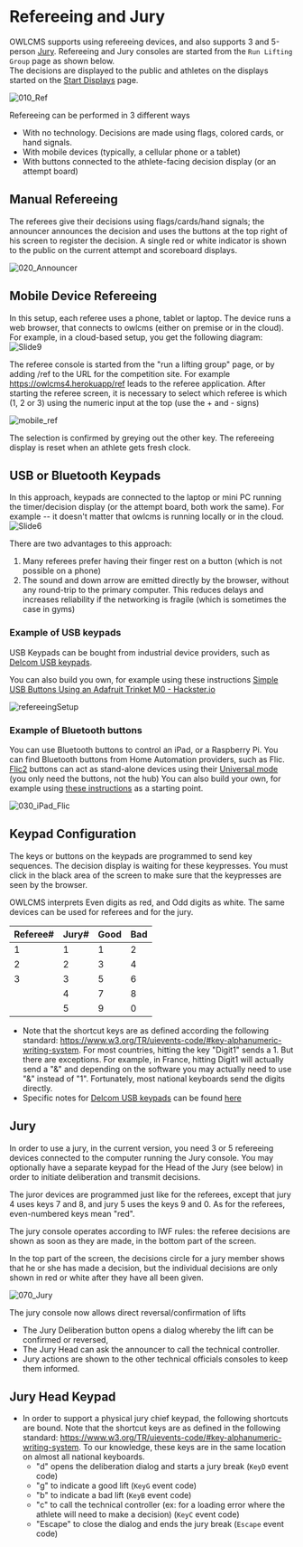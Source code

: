 # Refereeing and Jury

OWLCMS supports using refereeing devices, and also supports 3 and 5-person [Jury](#Jury). Refereeing and Jury consoles are started from the `Run Lifting Group` page as shown below.  
The decisions are displayed to the public and athletes on the displays started on the [Start Displays](Displays) page.

![010_Ref](img/Refereeing/010_Ref.png)

Refereeing can be performed in 3 different ways

- With no technology.  Decisions are made using flags, colored cards, or hand signals.  
- With mobile devices (typically, a cellular phone or a tablet)
- With buttons connected to the athlete-facing decision display (or an attempt board)

## Manual Refereeing

The referees give their decisions using flags/cards/hand signals; the announcer announces the decision and uses the buttons at the top right of his screen to register the decision.  A single red or white indicator is shown to the public on the current attempt and scoreboard displays.

![020_Announcer](img/Refereeing/020_Announcer.png)



## Mobile Device Refereeing

 In this setup, each referee uses a phone, tablet or laptop.  The device runs a web browser, that connects to owlcms (either on premise or in the cloud).  For example, in a cloud-based setup, you get the following diagram:
![Slide9](img/PublicResults/CloudExplained/Slide9.SVG)

The referee console is started from the "run a lifting group" page, or by adding /ref to the URL for the competition site.  For example https://owlcms4.herokuapp/ref  leads to the referee application.  After starting the referee screen, it is necessary to select which referee is which (1, 2 or 3) using the numeric input at the top (use the + and - signs)

![mobile_ref](img\equipment\mobile_ref.png)

The selection is confirmed by greying out the other key.  The refereeing display is reset when an athlete gets fresh clock.

## USB or Bluetooth Keypads

In this approach, keypads are connected to the laptop or mini PC running the timer/decision display (or the attempt board, both work the same).   For example -- it doesn't matter that owlcms is running locally or in the cloud.
![Slide6](img/PublicResults/CloudExplained/Slide6.SVG)

There are two advantages to this approach:

1. Many referees prefer having their finger rest on a button (which is not possible on a phone)
2. The sound and down arrow are emitted directly by the browser, without any round-trip to the primary computer.  This reduces delays and increases reliability if the networking is fragile (which is sometimes the case in gyms)

### **Example of USB keypads**

USB Keypads can be bought from industrial device providers, such as [Delcom USB keypads](http://www.delcomproducts.com/productdetails.asp?PartNumber=706502-5M).

You can also build you own, for example using these instructions [Simple USB Buttons Using an Adafruit Trinket M0 - Hackster.io](https://www.hackster.io/laurentslab/simple-usb-buttons-using-an-adafruit-trinket-m0-5ad900#toc-programming-3)

![refereeingSetup](img\equipment\refereeingSetup.jpg)

### Example of Bluetooth buttons

You can use Bluetooth buttons to control an iPad, or a Raspberry Pi.  You can find Bluetooth buttons from Home Automation providers, such as Flic.  [Flic2](https://flic.io/) buttons can act as stand-alone devices using their [Universal mode](https://flic.io/flic-universal) (you only need the buttons, not the hub)
You can also build your own, for example using [these instructions](https://learn.adafruit.com/introducing-the-adafruit-bluefruit-spi-breakout/hidkeyboard) as a starting point.

![030_iPad_Flic](img/Refereeing/030_iPad_Flic.jpg)

## Keypad Configuration

The keys or buttons on the keypads are programmed to send key sequences.  The decision display is waiting for these keypresses.  You must click in the black area of the screen to make sure that the keypresses are seen by the browser.

OWLCMS interprets Even digits as red, and Odd digits as white.  The same devices can be used for referees and for the jury. 

| Referee# | Jury# | Good | Bad  |
| -------- | ----- | ---- | ---- |
| 1        | 1     | 1    | 2    |
| 2        | 2     | 3    | 4    |
| 3        | 3     | 5    | 6    |
|          | 4     | 7    | 8    |
|          | 5     | 9    | 0    |

- Note that the shortcut keys are as defined according the following standard: https://www.w3.org/TR/uievents-code/#key-alphanumeric-writing-system.   For most countries, hitting the key "Digit1" sends a 1.  But there are exceptions. For example, in France, hitting Digit1 will actually send a "&" and depending on the software you may actually need to use "&" instead of "1".  Fortunately, most national keyboards send the digits directly.
- Specific notes for [Delcom USB keypads](http://www.delcomproducts.com/productdetails.asp?PartNumber=706502-5M) can be found [here](Delcom)

## Jury

In order to use a jury, in the current version, you need 3 or 5 refereeing devices connected to the computer running the Jury console.  You may optionally have a separate keypad for the Head of the Jury (see below) in order to initiate deliberation and transmit decisions.

The juror devices are programmed just like for the referees, except that jury 4 uses keys 7 and 8, and jury 5 uses the keys 9 and 0.  As for the referees, even-numbered keys mean "red".

The jury console operates according to IWF rules: the referee decisions are shown as soon as they are made, in the bottom part of the screen.  

In the top part of the screen, the decisions circle for a jury member shows that he or she has made a decision, but the individual decisions are only shown in red or white after they have all been given.

![070_Jury](img/Refereeing/070_Jury.png)

The jury console now allows direct reversal/confirmation of lifts 
  - The Jury Deliberation button opens a dialog whereby the lift can be confirmed or reversed,
  - The Jury Head can ask the announcer to call the technical controller. 
  -  Jury actions are shown to the other technical officials consoles to keep them informed.
## Jury Head Keypad

  - In order to support a physical jury chief keypad, the following shortcuts are bound. Note that the shortcut keys are as defined in the following standard: https://www.w3.org/TR/uievents-code/#key-alphanumeric-writing-system.  To our knowledge, these keys are in the same location on almost all national keyboards.
    - "d" opens the deliberation dialog and starts a jury break (`KeyD` event code)
    - "g" to indicate a good lift  (`KeyG` event code)
    - "b" to indicate a bad lift  (`KeyB` event code)
    - "c" to call the technical controller (ex: for a loading error where the athlete will need to make a decision) (`KeyC` event code)
    - "Escape" to close the dialog and ends the jury break (`Escape` event code)
